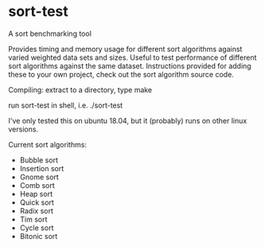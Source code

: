 # sort-test
A sort benchmarking tool

Provides timing and memory usage for different sort algorithms against varied weighted data sets and sizes.
Useful to test performance of different sort algorithms against the same dataset.
Instructions provided for adding these to your own project, check out the sort algorithm source code.

Compiling: 
extract to a directory, type make

run sort-test in shell, i.e. ./sort-test

I've only tested this on ubuntu 18.04, but it (probably) runs on other linux versions.

Current sort algorithms:
* Bubble sort
* Insertion sort
* Gnome sort
* Comb sort
* Heap sort
* Quick sort
* Radix sort
* Tim sort
* Cycle sort
* Bitonic sort
